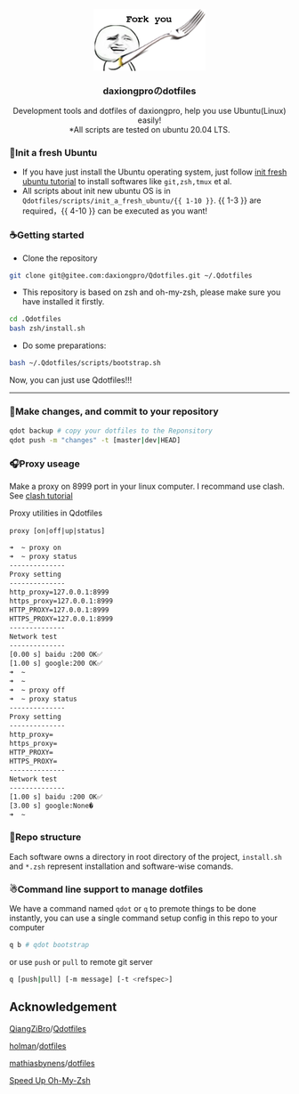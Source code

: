 <div align="center">
	<img src="./image/README/fork.png" width = "200" alt="ubuntu logo" align=center />
	<p align="center">
	<h3 align="center">daxiongproのdotfiles</h3>
		<p align="center">
			Development tools and dotfiles of daxiongpro, help you use Ubuntu(Linux) easily!
		</br>
		*All scripts are tested on ubuntu 20.04 LTS.
		</p>
	</p>
</div>

### 🚀Init a fresh Ubuntu

* If you have just install the Ubuntu operating system, just follow [init fresh ubuntu tutorial](docs/init_fresh_ubuntu.md) to install softwares like `git,zsh,tmux` et al.
* All scripts about init new ubuntu OS is in `Qdotfiles/scripts/init_a_fresh_ubuntu/{{ 1-10 }}`. {{ 1-3 }} are required，{{ 4-10 }} can be executed as you want!

### ☕Getting started

* Clone the repository

```bash
git clone git@gitee.com:daxiongpro/Qdotfiles.git ~/.Qdotfiles
```

* This repository is based on zsh and oh-my-zsh, please make sure you have installed it firstly.

```bash
cd .Qdotfiles
bash zsh/install.sh
```

* Do some preparations:

```bash
bash ~/.Qdotfiles/scripts/bootstrap.sh
```

Now, you can just use Qdotfiles!!!

---

### 🍺Make changes, and commit to your repository

```bash
qdot backup # copy your dotfiles to the Reponsitory
qdot push -m "changes" -t [master|dev|HEAD]
```

### 🎧Proxy useage

Make a proxy on 8999 port in your linux computer. I recommand use clash. See [clash tutorial](docs/clash.md)

Proxy utilities in Qdotfiles

`proxy [on|off|up|status]`

```
➜  ~ proxy on
➜  ~ proxy status
--------------
Proxy setting
--------------
http_proxy=127.0.0.1:8999
https_proxy=127.0.0.1:8999
HTTP_PROXY=127.0.0.1:8999
HTTPS_PROXY=127.0.0.1:8999
--------------
Network test
--------------
[0.00 s] baidu :200 OK✅
[1.00 s] google:200 OK✅
➜  ~
➜  ~
➜  ~ proxy off
➜  ~ proxy status
--------------
Proxy setting
--------------
http_proxy=
https_proxy=
HTTP_PROXY=
HTTPS_PROXY=
--------------
Network test
--------------
[1.00 s] baidu :200 OK✅
[3.00 s] google:None�
➜  ~
```

### 🎃Repo structure

Each software owns a directory in root directory of the project, `install.sh` and `*.zsh` represent installation and software-wise comands.

### ☃Command line support to manage dotfiles

We have a command named `qdot` or `q` to premote things to be done instantly, you can use a single command setup config in this repo to your computer

```bash
q b # qdot bootstrap
```

or use  `push`  or  `pull`  to remote git server

```bash
q [push|pull] [-m message] [-t <refspec>]
```

## Acknowledgement

[QiangZiBro](https://github.com/QiangZiBro)/[Qdotfiles](https://github.com/QiangZiBro/Qdotfiles)

[holman](https://github.com/holman)/[dotfiles](https://github.com/holman/dotfiles)

[mathiasbynens](https://github.com/mathiasbynens)/[dotfiles](https://github.com/mathiasbynens/dotfiles)

[Speed Up Oh-My-Zsh](https://bennycwong.github.io/post/speeding-up-oh-my-zsh/)
